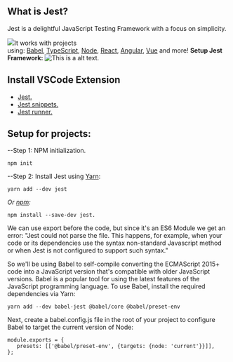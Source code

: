 ## What is Jest?

Jest is a delightful JavaScript Testing Framework with a focus on simplicity.

![](Aspose.Words.991e4c1f-9b95-4dd5-9c31-44424fa491e4.001.png)It works with projects using: [Babel](https://babeljs.io/), [TypeScript](https://www.typescriptlang.org/), [Node](https://nodejs.org/), [React](https://reactjs.org/), [Angular](https://angular.io/), [Vue](https://vuejs.org/) and more!
**Setup Jest Framework:**
![This is a alt text.](https://miro.medium.com/max/1400/1*U-TwjPREbLSVBG0lrowk3g.png "Jest Testing Framework.")
## Install VSCode Extension

- [Jest.](https://marketplace.visualstudio.com/items?itemName=Orta.vscode-jest#the-aim)
- [Jest snippets.](https://marketplace.visualstudio.com/items?itemName=andys8.jest-snippets)
- [Jest runner.](https://marketplace.visualstudio.com/items?itemName=firsttris.vscode-jest-runner)

## Setup for projects:

--Step 1: NPM initialization.

`npm init`

--Step 2: Install Jest using [Yarn](https://classic.yarnpkg.com/en/package/jest):

`yarn add --dev jest`

*Or [npm](https://www.npmjs.com/package/jest):*

`npm install --save-dev jest.`

We can use export before the code, but since it's an ES6 Module we get an error: "Jest could not parse the file. This happens, for example, when your code or its dependencies use the syntax non-standard Javascript method or when Jest is not configured to support such syntax."

So we'll be using Babel to self-compile converting the ECMAScript 2015+ code into a JavaScript version that's compatible with older JavaScript versions. Babel is a popular tool for using the latest features of the JavaScript programming language. To use Babel, install the required dependencies via Yarn:

`yarn add --dev babel-jest @babel/core @babel/preset-env`

Next, create a babel.config.js file in the root of your project to configure Babel to target the current version of Node:
```
module.exports = {
   presets: [['@babel/preset-env', {targets: {node: 'current'}}]],
};
```


